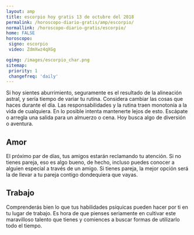 ```yaml
---
layout: amp
title: escorpio hoy gratis 13 de octubre del 2018 
permalink: /horoscopo-diario-gratis/amp/escorpio/
normallink: /horoscopo-diario-gratis/escorpio/
home: FALSE
horoscopo:
 signo: escorpio
 video: ZdmXwz4qXGg

ogimg: /images/escorpio_char.png
sitemap:
 priority: 1
 changefreq: 'daily'
---
```



Si hoy sientes aburrimiento, seguramente es el resultado de la alineación astral, y sería tiempo de variar tu rutina. Considera cambiar las cosas que haces durante el día. Las responsabilidades y la rutina traen monotonía a la vida de cualquiera. En lo posible intenta mantenerte lejos de esto. Escápate o arregla una salida para un almuerzo o cena. Hoy busca algo de diversión o aventura.

## Amor

El próximo par de días, tus amigos estarán reclamando tu atención. Si no tienes pareja, eso es algo bueno, de hecho, incluso puedes conocer a alguien especial a través de un amigo. Si tienes pareja, la mejor opción será la de llevar a tu pareja contigo dondequiera que vayas.

## Trabajo

Comprenderás bien lo que tus habilidades psíquicas pueden hacer por ti en tu lugar de trabajo. Es hora de que pienses seriamente en cultivar este maravilloso talento que tienes y comiences a buscar formas de utilizarlo todo el tiempo.